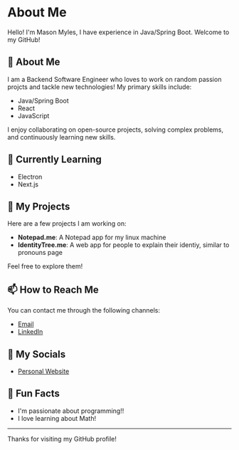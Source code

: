 # About Me

Hello! I'm Mason Myles, I have experience in Java/Spring Boot. Welcome to my GitHub!

## 🚀 About Me

I am a Backend Software Engineer who loves to work on random passion projcts and tackle new technologies! My primary skills include:

- Java/Spring Boot
- React
- JavaScript

I enjoy collaborating on open-source projects, solving complex problems, and continuously learning new skills.

## 🌱 Currently Learning

- Electron
- Next.js

## 💼 My Projects

Here are a few projects I am working on:
- **Notepad.me**: A Notepad app for my linux machine
- **IdentityTree.me**: A web app for people to explain their identiy, similar to pronouns page

Feel free to explore them!

## 📫 How to Reach Me

You can contact me through the following channels:

- [Email](mailto:mylesmasonn@gmail.com)
- [LinkedIn](https://www.linkedin.com/in/masonmyles/)

## 🔗 My Socials
- [Personal Website](https://masonmyles.vercel.app/)

## 📝 Fun Facts

- I'm passionate about programming!!
- I love learning about Math!

---

Thanks for visiting my GitHub profile!
